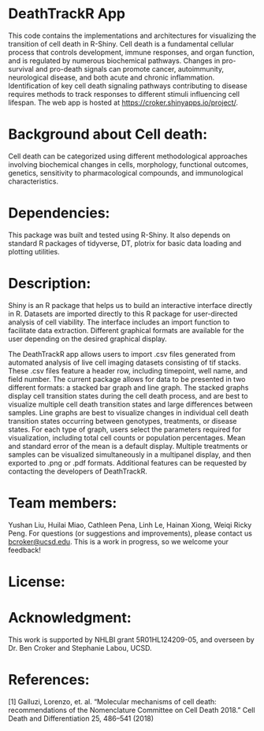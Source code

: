 # DeathTrackR App 
This code contains the implementations and architectures for visualizing the transition of cell death in R-Shiny. Cell death is a fundamental cellular process that controls development, immune responses, and organ function, and is regulated by numerous biochemical pathways. Changes in pro-survival and pro-death signals can promote cancer, autoimmunity, neurological disease, and both acute and chronic inflammation. Identification of key cell death signaling pathways contributing to disease requires methods to track responses to different stimuli influencing cell lifespan.  The web app is hosted at https://croker.shinyapps.io/project/.

# Background about Cell death: 
Cell death can be categorized using different methodological approaches involving biochemical changes in cells, morphology, functional outcomes, genetics, sensitivity to pharmacological compounds, and immunological characteristics. 

# Dependencies: 
This package was built and tested using R-Shiny. It also depends on standard R packages of tidyverse, DT, plotrix for basic data loading and plotting utilities.

# Description: 
Shiny is an R package that helps us to build an interactive interface directly in R. Datasets are imported directly to this R package for user-directed analysis of cell viability. The interface includes an import function to facilitate data extraction. Different graphical formats are available for the user depending on the desired graphical display.


The DeathTrackR app allows users to import .csv files generated from automated analysis of live cell imaging datasets consisting of tif stacks. These .csv files feature a header row, including timepoint, well name, and field number. The current package allows for data to be presented in two different formats:  a stacked bar graph and line graph. The stacked graphs display cell transition states during the cell death process, and are best to visualize multiple cell death transition states and large differences between samples. Line graphs are best to visualize changes in individual cell death transition states occurring between genotypes, treatments, or disease states. For each type of graph, users select the parameters required for visualization, including total cell counts or population percentages. Mean and standard error of the mean is a default display. Multiple treatments or samples can be visualized simultaneously in a multipanel display, and then exported to .png or .pdf formats. Additional features can be requested by contacting the developers of DeathTrackR. 


# Team members: 
Yushan Liu, Huilai Miao, Cathleen Pena, Linh Le, Hainan Xiong, Weiqi Ricky Peng. For questions (or suggestions and improvements), please contact us bcroker@ucsd.edu. This is a work in progress, so we welcome your feedback!

# License: 

# Acknowledgment: 
This work is supported by NHLBI grant 5R01HL124209-05, and overseen by Dr. Ben Croker and Stephanie Labou, UCSD.

# References: 
[1] Galluzi, Lorenzo, et. al. “Molecular mechanisms of cell death: recommendations of the Nomenclature Committee on Cell Death 2018.” Cell Death and Differentiation 25, 486–541 (2018)





